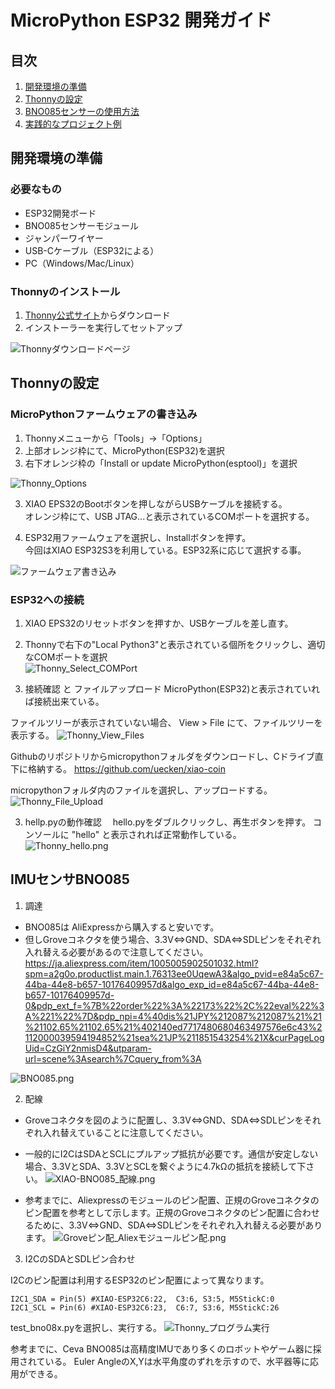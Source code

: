 # MicroPython ESP32 開発ガイド

## 目次
1. [開発環境の準備](#開発環境の準備)
2. [Thonnyの設定](#thonnyの設定)
3. [BNO085センサーの使用方法](#bno085センサーの使用方法)
4. [実践的なプロジェクト例](#実践的なプロジェクト例)

## 開発環境の準備

### 必要なもの
- ESP32開発ボード
- BNO085センサーモジュール
- ジャンパーワイヤー
- USB-Cケーブル（ESP32による）
- PC（Windows/Mac/Linux）

### Thonnyのインストール

1. [Thonny公式サイト](https://thonny.org/)からダウンロード
2. インストーラーを実行してセットアップ

![Thonnyダウンロードページ](images/thonny_download.png)

## Thonnyの設定



### MicroPythonファームウェアの書き込み

1. Thonnyメニューから「Tools」→「Options」
2. 上部オレンジ枠にて、MicroPython(ESP32)を選択
3. 右下オレンジ枠の「Install or update MicroPython(esptool)」を選択

![Thonny_Options](img_micropython/Thonny_Options.png)

3. XIAO EPS32のBootボタンを押しながらUSBケーブルを接続する。<br>
オレンジ枠にて、USB JTAG...と表示されているCOMポートを選択する。

4. ESP32用ファームウェアを選択し、Installボタンを押す。<br>
今回はXIAO ESP32S3を利用している。ESP32系に応じて選択する事。

![ファームウェア書き込み](img_micropython/Thonny_Install_micropython.png)



### ESP32への接続

1. XIAO EPS32のリセットボタンを押すか、USBケーブルを差し直す。
2. Thonnyで右下の"Local Python3"と表示されている個所をクリックし、適切なCOMポートを選択<br>
![Thonny_Select_COMPort](img_micropython/Thonny_Select_COMPort.png)


3. 接続確認 と ファイルアップロード
MicroPython(ESP32)と表示されていれば接続出来ている。

ファイルツリーが表示されていない場合、 View > File にて、ファイルツリーを表示する。
![Thonny_View_Files](img_micropython/Thonny_View_Files.png)


Githubのリポジトリからmicropythonフォルダをダウンロードし、Cドライブ直下に格納する。
https://github.com/uecken/xiao-coin

micropythonフォルダ内のファイルを選択し、アップロードする。
![Thonny_File_Upload](img_micropython/Thonny_File_Upload.png)


3. hellp.pyの動作確認
　hello.pyをダブルクリックし、再生ボタンを押す。
  コンソールに "hello" と表示されれば正常動作している。
![Thonny_hello.png](img_micropython/Thonny_hello.png)




## IMUセンサBNO085

1. 調達

* BNO085は AliExpressから購入すると安いです。
* 但しGroveコネクタを使う場合、3.3V⇔GND、SDA⇔SDLピンをそれぞれ入れ替える必要があるので注意してください。
https://ja.aliexpress.com/item/1005005902501032.html?spm=a2g0o.productlist.main.1.76313ee0UqewA3&algo_pvid=e84a5c67-44ba-44e8-b657-10176409957d&algo_exp_id=e84a5c67-44ba-44e8-b657-10176409957d-0&pdp_ext_f=%7B%22order%22%3A%22173%22%2C%22eval%22%3A%221%22%7D&pdp_npi=4%40dis%21JPY%212087%212087%21%21%21102.65%21102.65%21%402140ed7717480680463497576e6c43%2112000039594194852%21sea%21JP%211851543254%21X&curPageLogUid=CzGiY2nmisD4&utparam-url=scene%3Asearch%7Cquery_from%3A

![BNO085.png](img_micropython/BNO085.png)

2. 配線

- Groveコネクタを図のように配置し、3.3V⇔GND、SDA⇔SDLピンをそれぞれ入れ替えていることに注意してください。
- 一般的にI2CはSDAとSCLにプルアップ抵抗が必要です。通信が安定しない場合、3.3VとSDA、3.3VとSCLを繋ぐように4.7kΩの抵抗を接続して下さい。
![XIAO-BNO085_配線.png](img_micropython/XIAO-BNO085_配線.png)



 - 参考までに、Aliexpressのモジュールのピン配置、正規のGroveコネクタのピン配置を参考として示します。正規のGroveコネクタのピン配置に合わせるために、3.3V⇔GND、SDA⇔SDLピンをそれぞれ入れ替える必要があります。
![Groveピン配_Aliexモジュールピン配.png](img_micropython/Groveピン配_Aliexモジュールピン配.png)





3. I2CのSDAとSDLピン合わせ

I2Cのピン配置は利用するESP32のピン配置によって異なります。
```
I2C1_SDA = Pin(5) #XIAO-ESP32C6:22,  C3:6, S3:5, M5StickC:0
I2C1_SCL = Pin(6) #XIAO-ESP32C6:23,  C6:7, S3:6, M5StickC:26
```

test_bno08x.pyを選択し、実行する。
![Thonny_プログラム実行](img_micropython/Thonny_BNO085_プログラム実行.png)

参考までに、Ceva BNO085は高精度IMUであり多くのロボットやゲーム器に採用されている。
Euler AngleのX,Yは水平角度のずれを示すので、水平器等に応用ができる。
